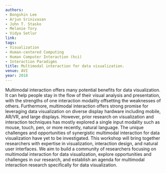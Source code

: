 ```yaml
---
authors:
- Bongshin Lee
- Arjun Srinivasan
- John T. Stasko
- Melanie Tory
- Vidya Setlur
link:
tags:
- Visualization
- Human-centered Computing
- Human Computer Interaction (hci)
- Interaction Paradigms
title: Multimodal interaction for data visualization.
venue: AVI
year: 2018
---
```

Multimodal interaction offers many potential benefits for data visualization. It can help people stay in the flow of their visual analysis and presentation, with the strengths of one interaction modality offsetting the weaknesses of others. Furthermore, multimodal interaction offers strong promise for leveraging data visualization on diverse display hardware including mobile, AR/VR, and large displays. However, prior research on visualization and interaction techniques has mostly explored a single input modality such as mouse, touch, pen, or more recently, natural language. The unique challenges and opportunities of synergistic multimodal interaction for data visualization have yet to be investigated. This workshop will bring together researchers with expertise in visualization, interaction design, and natural user interfaces. We aim to build a community of researchers focusing on multimodal interaction for data visualization, explore opportunities and challenges in our research, and establish an agenda for multimodal interaction research specifically for data visualization.
